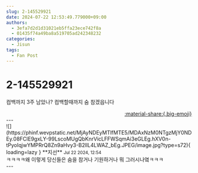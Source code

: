 ```yaml
---
slug: 2-145529921
date: 2024-07-22 12:53:49.779000+09:00
authors:
  - 3efa7d2d1d31021eb5ffa23ece742f8a
  - 01435f74a49ba8a519705ad242348232
categories:
  - Jisun
tags:
  - Fan Post
---
```


# 2-145529921

<div class="post-container" markdown="1">
<div class="content-container md-sidebar__scrollwrap" markdown="1">

컴백까지 3주 남았나? 컴백할때까지 숨 참겠읍니다

</div>
</div>

<div style="text-align: right;" markdown="1">
<a href="https://weverse.io/fromis9/fanpost/2-145529921" style="text-align: right;">:material-share:{.big-emoji}</a>
</div>
---

<div class="comments-container md-sidebar__scrollwrap" markdown="1">
<div class="comment" markdown="1">
<div class='id-container' markdown="1">
![](https://phinf.wevpstatic.net/MjAyNDEyMTlfMTE5/MDAxNzM0NTgzMjY0NDEy.08FClE9gxLY-99LscoMUgQbKnrVicLFFWSqmAi3eGLEg.hXV0n-tPyoIqjwYMPRrQ8Zn9aHvy3-B2llL4LWAZ_bEg.JPEG/image.jpg?type=s72){ loading=lazy }
**<span class="artist">지선</span>** <small>Jul 22 2024, 12:54</small><br>
</div>
<div class='comment-body' markdown="1">
ㅋㅋㅋㅋ왜 이렇게 당신들은 숨을 참거나 기원하거나 뭐 그러시나옄ㅋㅋㅋ
</div>
</div>
</div>
---
